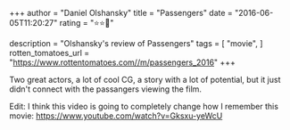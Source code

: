 +++
author = "Daniel Olshansky"
title = "Passengers"
date = "2016-06-05T11:20:27"
rating = "⭐⭐🌟"

description = "Olshansky's review of Passengers"
tags = [
    "movie",
]
rotten_tomatoes_url = "https://www.rottentomatoes.com//m/passengers_2016"
+++

Two great actors, a lot of cool CG, a story with a lot of potential, but it just didn't connect with the passangers viewing the film.

Edit: I think this video is going to completely change how I remember this movie: https://www.youtube.com/watch?v=Gksxu-yeWcU
